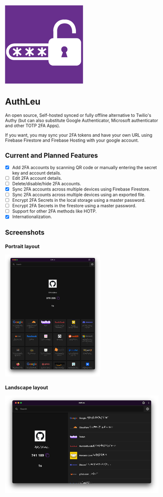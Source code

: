 
![logo](resources/icon_256.png)
# AuthLeu
An open source, Self-hosted synced or fully offline alternative to Twilio's Authy (but can also substitute Google Authenticator, Microsoft authenticator and other TOTP 2FA Apps). 

If you want, you may sync your 2FA tokens and have your own URL using Firebase Firestore and Firebase Hosting with your google account.

## Current and Planned Features
- [x] Add 2FA accounts by scanning QR code or manually entering the secret key and account details.
- [ ] Edit 2FA account details.
- [ ] Delete/disable/hide 2FA accounts.
- [x] Sync 2FA accounts across multiple devices using Firebase Firestore.
- [ ] Sync 2FA accounts across multiple devices using an exported file.
- [ ] Encrypt 2FA Secrets in the local storage using a master password.
- [ ] Encrypt 2FA Secrets in the firestore using a master password. 
- [ ] Support for other 2FA methods like HOTP.
- [x] Internationalization.

## Screenshots
### Portrait layout
![Portrait](resources/screenshots/screenshot_1.png)
### Landscape layout
![Landscape](resources/screenshots/screenshot_2.png) 